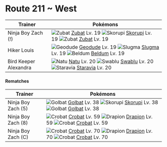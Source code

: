 # Route 211 ~ West

Trainer                    | Pokémons
---                        | ---
Ninja Boy Zach (!)         | ![][041]  [Zubat] Lv. 19  ![][451]  [Skorupi] Lv. 19  ![][041]  [Zubat] Lv. 19
Hiker Louis                | ![][074]  [Geodude] Lv. 19  ![][218]  [Slugma] Lv. 19  ![][374]  [Beldum] Lv. 19
Bird Keeper Alexandra      | ![][177]  [Natu] Lv. 20  ![][333]  [Swablu] Lv. 20  ![][397]  [Staravia] Lv. 20

#### Rematches

Trainer                    | Pokémons
---                        | ---
Ninja Boy Zach (5)         | ![][042]  [Golbat] Lv. 38  ![][451]  [Skorupi] Lv. 38  ![][042]  [Golbat] Lv. 38
Ninja Boy Zach (8)         | ![][169]  [Crobat] Lv. 59  ![][452]  [Drapion] Lv. 59  ![][169]  [Crobat] Lv. 59
Ninja Boy Zach (C)         | ![][169]  [Crobat] Lv. 70  ![][452]  [Drapion] Lv. 70  ![][169]  [Crobat] Lv. 70
[041]: https://raw.githubusercontent.com/PokeAPI/sprites/master/sprites/pokemon/41.png "Zubat"
[042]: https://raw.githubusercontent.com/PokeAPI/sprites/master/sprites/pokemon/42.png "Golbat"
[074]: https://raw.githubusercontent.com/PokeAPI/sprites/master/sprites/pokemon/74.png "Geodude"
[169]: https://raw.githubusercontent.com/PokeAPI/sprites/master/sprites/pokemon/169.png "Crobat"
[177]: https://raw.githubusercontent.com/PokeAPI/sprites/master/sprites/pokemon/177.png "Natu"
[218]: https://raw.githubusercontent.com/PokeAPI/sprites/master/sprites/pokemon/218.png "Slugma"
[333]: https://raw.githubusercontent.com/PokeAPI/sprites/master/sprites/pokemon/333.png "Swablu"
[374]: https://raw.githubusercontent.com/PokeAPI/sprites/master/sprites/pokemon/374.png "Beldum"
[397]: https://raw.githubusercontent.com/PokeAPI/sprites/master/sprites/pokemon/397.png "Staravia"
[451]: https://raw.githubusercontent.com/PokeAPI/sprites/master/sprites/pokemon/451.png "Skorupi"
[452]: https://raw.githubusercontent.com/PokeAPI/sprites/master/sprites/pokemon/452.png "Drapion"
[Zubat]: /pokemon_changes/041.md
[Golbat]: /pokemon_changes/042.md
[Geodude]: /pokemon_changes/074.md
[Crobat]: /pokemon_changes/169.md
[Natu]: /pokemon_changes/177.md
[Slugma]: /pokemon_changes/218.md
[Swablu]: /pokemon_changes/333.md
[Beldum]: /pokemon_changes/374.md
[Staravia]: /pokemon_changes/397.md
[Skorupi]: /pokemon_changes/451.md
[Drapion]: /pokemon_changes/452.md
